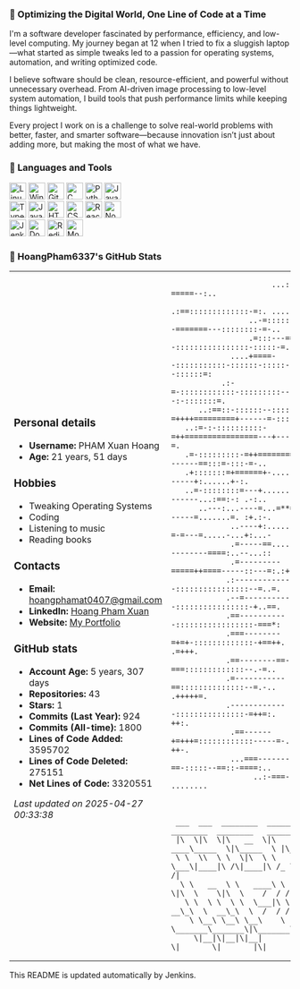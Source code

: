 ### 🚀 Optimizing the Digital World, One Line of Code at a Time

I'm a software developer fascinated by performance, efficiency, and low-level computing. My journey began at 12 when I tried to fix a sluggish laptop—what started as simple tweaks led to a passion for operating systems, automation, and writing optimized code.

I believe software should be clean, resource-efficient, and powerful without unnecessary overhead. From AI-driven image processing to low-level system automation, I build tools that push performance limits while keeping things lightweight.

Every project I work on is a challenge to solve real-world problems with better, faster, and smarter software—because innovation isn’t just about adding more, but making the most of what we have.

### 🧰 Languages and Tools

<p align="left">
  <img alt="Linux" width="30px" src="https://cdn.jsdelivr.net/gh/devicons/devicon/icons/linux/linux-original.svg" />
  <img alt="Windows" width="30px" src="https://cdn.jsdelivr.net/gh/devicons/devicon@latest/icons/windows11/windows11-original.svg" />
  <img alt="Git" width="30px" src="https://cdn.jsdelivr.net/gh/devicons/devicon/icons/git/git-original.svg" />
  <img alt="C" width="30px" src="https://cdn.jsdelivr.net/gh/devicons/devicon@latest/icons/c/c-original.svg" />
  <img alt="Python" width="30px" src="https://cdn.jsdelivr.net/gh/devicons/devicon/icons/python/python-plain.svg" />
  <img alt="Java" width="30px" src="https://cdn.jsdelivr.net/gh/devicons/devicon/icons/java/java-original.svg" />
  <br>
  <img alt="TypeScript" width="30px" src="https://cdn.jsdelivr.net/gh/devicons/devicon/icons/typescript/typescript-plain.svg" />
  <img alt="JavaScript" width="30px" src="https://cdn.jsdelivr.net/gh/devicons/devicon/icons/javascript/javascript-plain.svg" />
  <img alt="HTML" width="30px" src="https://cdn.jsdelivr.net/gh/devicons/devicon/icons/html5/html5-plain.svg" />
  <img alt="CSS" width="30px" src="https://cdn.jsdelivr.net/gh/devicons/devicon/icons/css3/css3-plain.svg" />
  <img alt="React" width="30px" src="https://cdn.jsdelivr.net/gh/devicons/devicon/icons/react/react-original.svg" />
  <img alt="NodeJS" width="30px" src="https://cdn.jsdelivr.net/gh/devicons/devicon/icons/nodejs/nodejs-original.svg" />
  <br>
  <img alt="Jenkins" width="30px" src="https://cdn.jsdelivr.net/gh/devicons/devicon@latest/icons/jenkins/jenkins-original.svg" />
  <img alt="Docker" width="30px" src="https://cdn.jsdelivr.net/gh/devicons/devicon@latest/icons/docker/docker-original-wordmark.svg" />
  <img alt="Redis" width="30px" src="https://cdn.jsdelivr.net/gh/devicons/devicon@latest/icons/redis/redis-original-wordmark.svg" />
  <img alt="MongoDB" width="30px" src="https://cdn.jsdelivr.net/gh/devicons/devicon@latest/icons/mongodb/mongodb-original-wordmark.svg" />
</p>

### 👤 HoangPham6337's GitHub Stats

<table>
<tr>
<td>
<h3>Personal details</h3>
<ul>
    <li><strong>Username:</strong> PHAM Xuan Hoang</li>
    <li><strong>Age:</strong> 21 years, 51 days</li>
</ul>

<h3>Hobbies</h3>
<ul>
    <li>Tweaking Operating Systems</li>
    <li>Coding</li>
    <li>Listening to music</li>
    <li>Reading books</li>
</ul>

<h3>Contacts</h3>
<ul>
    <li><strong>Email:</strong> <a href="mailto:hoangphamat0407@gmail.com">hoangphamat0407@gmail.com</a></li>
    <li><strong>LinkedIn:</strong> <a href="https://www.linkedin.com/in/xuan-hoang-pham">Hoang Pham Xuan</a></li>
    <li><strong>Website:</strong> <a href="https://hoangpham6337.github.io/portfolio/">My Portfolio</a></li>
</ul>

<h3>GitHub stats</h3>
<ul>
    <li><strong>Account Age:</strong> 5 years, 307 days</li>
    <li><strong>Repositories:</strong> 43</li>
    <li><strong>Stars:</strong> 1</li>
    <li><strong>Commits (Last Year):</strong> 924</li>
    <li><strong>Commits (All-time):</strong> 1800</li>
    <li><strong>Lines of Code Added:</strong> 3595702</li>
    <li><strong>Lines of Code Deleted:</strong> 275151</li>
    <li><strong>Net Lines of Code:</strong> 3320551</li>
</ul>

<p><em>Last updated on 2025-04-27 00:33:38</em></p>

</td>

<td>
                                                                        
                                                                        
                                                                        
                                                                        
                                                                    
                                                                    
                                                                    
                          ...::--=====--:..                         
                        .:==:::::::::::::-=:. ............          
                     ..-=:::::::::::---=======---::::::::-=-..      
                     .=:::---======--::::::::::::::::-:::::-=.      
                 ....+====--:::::::::::-::::::-:::::--::::::=:      
               .:-=-::::::::::::-:::::::::---------:-:::::::=.      
          ..:==::-::::::--::::--=++++=========+------=-::::=..      
       ..:=-:-::::::::::-=++================---+---::::::-=.        
       .=-:::::::::-=++=============--------==:::=-:::-=-..         
       .+:::::::=+======+-.....-=----------+:......+-:.             
       ..=-::::::::=---+........:=----------...:==:-: .-:..         
          ..---:...----=...=**=..+---------=.......=. :+.:-.        
                 ..----+:.......-=----=-=---=.....-...+:...-        
                 .=-----==.....=--------------====:..--...::        
                 .=---------=====++====-----::---=:.:+. .:-.        
                .:-------------::::::::::::::::--=..=.  .-.         
                .--=-----------::::::::::::::::-+..==.  .-.         
                .==-----------:::::::::::::::::-===*:   ..:-::.     
                .===--------=+=+-:::::::::::::-+==++.    .=+++.     
                .==--------==-===:::::::::::::--.-=..   .:++++-.    
                .=-----------==::::::::::::::--=.-..    .+++++=.    
                .-------------:::::::::::::::-=++=:.    ...-++:.    
                 .==------+=+++=::::::::::::-----=-.       -++-.    
                 ...===-------==-:::::--==::-====:..       :....    
                      ..:-===- ........                             
                                                                    
                                                                    
                                                                    
     ___  ___  ________  ________ ________  ________   ________     
     |\  \|\  \|\   __  \|\   ____\_____  \|\_____  \ |\_____  \   
     \ \  \\  \ \  \|\  \ \  \___\|____|\ /\|____|\ /_ \|___/  /|  
      \ \   __  \ \   ____\ \  \____    \|\  \    \|\  \    /  / /  
       \ \  \ \  \ \  \___|\ \  ___  \ __\_\  \  __\_\  \  /  / /   
        \ \__\ \__\ \__\    \ \_______\_______\|\_______\/__/ /    
         \|__|\|__|\|__|     \|_______\|_______|\|_______||__|/     
                                                                    
                                                                    
                                                                    
                                                                    
</td>

</tr>
</table>
<p>This README is updated automatically by Jenkins.</p>
